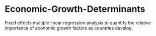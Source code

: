 # Economic-Growth-Determinants
Fixed effects multiple linear regression analysis to quantify the relative importance of economic growth factors as countries develop.
